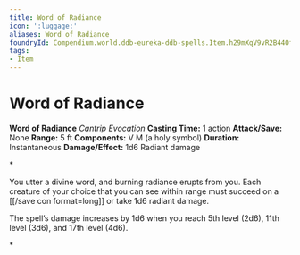 ```yaml
---
title: Word of Radiance
icon: ':luggage:'
aliases: Word of Radiance
foundryId: Compendium.world.ddb-eureka-ddb-spells.Item.h29mXqV9vR2B44Of
tags:
- Item
---
```


# Word of Radiance

**Word of Radiance**
_Cantrip Evocation_
**Casting Time:** 1 action
**Attack/Save:** None
**Range:** 5 ft
**Components:** V M (a holy symbol)
**Duration:** Instantaneous
**Damage/Effect:** 1d6 Radiant damage

*<p class="Core-Styles_Core-Body">You utter a divine word, and burning radiance erupts from you. Each creature of your choice that you can see within range must succeed on a [[/save con format=long]] or take 1d6 radiant damage.</p>
<p class="Core-Styles_Core-Body">The spell’s damage increases by 1d6 when you reach 5th level (2d6), 11th level (3d6), and 17th level (4d6).</p>*